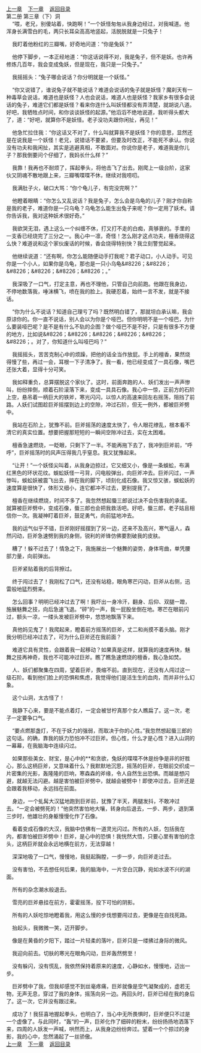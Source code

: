 
[上一章](https://github.com/xiaominghe2014/spider_book/blob/master/book/知北游/第25章.md)&nbsp;&nbsp;&nbsp;&nbsp;[下一章](https://github.com/xiaominghe2014/spider_book/blob/master/book/知北游/第27章.md)&nbsp;&nbsp;&nbsp;&nbsp;[返回目录](https://github.com/xiaominghe2014/spider_book/blob/master/book/知北游/README.md)
<br /> 第二册 第三章（下）洞<br />
        “喂，老兄，别傻站着，快跑啊！”一个妖怪匆匆从我身边经过，对我喊道。他浑身长满雪白的毛，两只长耳朵高高地竖起，活脱脱就是一只兔子！

    我盯着他粉红的三瓣嘴，好奇地问道：“你是兔妖？”

    他停下脚步，一本正经地道：“你这话说得不对，我是兔子，但不是妖。也许再修炼几百年，我会变成兔妖，但是现在，我只是一只兔子。”

    我摇摇头：“兔子哪会说话？你分明就是一个妖怪。”

    “你又说错了，谁说兔子就不能说话？难道会说话的兔子就是妖怪？魔刹天有一种毒草会说话，难道也是妖怪？人也会说话，难道人也是妖怪？我家乡有很多会说话的兔子，难道它们都是妖怪？看来你连什么叫妖怪都没有弄清楚，就胡说八道。好吧，我牺牲点时间，和你谈谈妖怪的起源。”他滔滔不绝地说道，我听得头都大了，道：“好吧，就算你不是妖怪。老子没功夫跟你闲扯，再见！”

    他急忙拉住我：“你这话又不对了，什么叫就算我不是妖怪？你的意思，显然还是在说我是一个妖怪！老兄，说错话不要紧，但要及时改正，不能死不承认。你说没有功夫和我闲扯，其实是逃避真相，不敢面对。你说你是老子，难道我是你儿子？那我倒要问个仔细了，我妈长什么样？”

    我靠！我再也不耐烦了，挥起拳头，将他击飞了出去。刚爬上一级台阶，这家伙又阴魂不散地跟上来，三瓣嘴喋喋不休，继续对我唠叨。

    我满肚子火，破口大骂：“你个龟儿子，有完没完啊？”

    他瞪着眼睛：“你怎么又乱说话？我是兔子，怎么会是乌龟的儿子？刚才你自称是我的老子，难道你是一只乌龟？乌龟怎么能生出兔子来呢？你一定用了妖术。请你告诉我，我对这种妖术很好奇。”

    我欲哭无泪，遇上这么一个纠缠不休，打又打不走的白痴，真够衰的。手里的一支香已经烧完了三分之一。我心中一凛，奇怪！怎么刚才这点功夫，檀香烧得这么快？难道说和这个家伙废话的时候，香会烧得特别快？我立刻警觉起来。

    他继续说道：“还有啊，你怎么能随便动手打我呢？君子动口，小人动手。可见你是一个小人，如果你是乌龟，那也是一只小乌龟&amp;#8226；&amp;#8226；&amp;#8226；&amp;#8226；&amp;#8226；&amp;#8226；。”

    我深吸了一口气，打定主意，再也不理他，只管自己向前跑。他跟在我身边，不停地数落我，唾沫横飞，喷在我的脸上。我硬忍着，始终一言不发，就是不接话。

    “你为什么不说话？知道自己理亏了吗？既然明白错了，那就坦白承认嘛，我会原谅你的。你一直不说话，别人会以为你是个哑巴。但你明明不是一个哑巴，为什么要装哑巴呢？是不是有什么不轨的企图？做个哑巴不是不好，只是有很多不方便的地方，比如说&amp;#8226；&amp;#8226；&amp;#8226；&amp;#8226；&amp;#8226；&amp;#8226；。对了，你知道什么叫哑巴吗？”

    我摇摇头，苦苦克制心中的烦躁，把他的话全当作放屁。手上的檀香，果然烧得慢了些，再过一会，耳根一下子清净了。我一看，他已经变成了一具石像，嘴巴还张大着，显得十分可笑。

    我如释重负，总算摆脱这个家伙了。这时，前面奔跑的人、妖们发出一声声惨叫，纷纷摔倒，顺着石阶滚落下来，变成一具具石像。我心中一惊，正前方的石阶上空，悬吊着一柄巨大的铁斧，寒光闪闪，以惊人的高速来回左右摇荡，阻挡了前路。人妖们试图趁巨斧摇摆到边上的空隙，冲过石阶，但无一例外，都被巨斧劈中。

    我站在石阶上，犹豫不前。巨斧摇荡的速度太快了，令人眼花缭乱，根本看不清它的真实位置。想要把握那短短的一瞬间空隙冲过去，实在太困难。

    檀香急速燃烧，一眨眼，只剩下了一半。不能再拖下去了，我冲到巨斧前，“呼呼”，巨斧摇荡时的风声压得我几乎窒息。我又犹豫起来。

    “让开！”一个妖怪尖叫着，从我身边掠过，它又细又小，像是一条蜈蚣，布满红黑色的环状花纹。蜈蚣妖怪一弓背，闪电般弹出，向巨斧冲去。巨斧闪过，一声惨叫，蜈蚣妖被震飞出去，摔在我的脚下，顷刻化成石像。我又惊又骇，蜈蚣妖的速度算是很快了，体形又细小，连它都冲不过去，更别提我了。

    檀香在继续燃烧，时间不多了。我忽然想起蜃三郎说过决不会伤害我的承诺。就算被巨斧劈中，变成石像，蜃三郎也会把我救活吧。好吧，蜃三郎，老子姑且相信你一次。我凝神盯着巨斧，鼓足勇气，向前猛地冲去。

    我的运气似乎不错，巨斧刚好摇摆到了另一边，还来不及高兴，寒气逼人，森然闪动，巨斧急速劈到我的身侧，锐利的斧锋仿佛要割破我的皮肤。

    糟了！躲不过去了！情急之下，我施展出一个魅舞的姿势，身体弯曲，单凭腰部力量，向前弹出。

    巨斧紧贴着我的后背擦过。

    终于闯过去了！我刚松了口气，还没有站稳，眼角寒芒闪动，巨斧从右侧，迅雷般地猛烈劈来。

    怎么回事？明明已经冲过去了啊！我吓出一身冷汗，翻身、后仰、双腿一蹬，施展魅舞之技，向后急速飞退。“砰”的一声，我一屁股坐倒在地。寒芒在眼前闪过，额头一凉，一缕头发被巨斧劈中，悠悠地飘落下来。

    真他妈见鬼了！我爬起来，瞪着前方摇荡的巨斧，丈二和尚摸不着头脑。刚才我分明已经冲过去了，可为什么巨斧还在我前面？

    难道它具有灵性，会跟着我一起移动？如果真是这样，就算我的速度再快，魅舞之技再神奇，我也不可能冲过巨斧。瞧了瞧急速燃烧的檀香，我心急如焚。

    人、妖们都聚集在四周，望着巨斧，畏缩不前。直到现在，还没有人闯过这一级石阶。看到他们脸上的恐惧和焦虑，我觉得他们是活生生的血肉，而并非什么幻象。

    这个山洞，太古怪了！

    我静下心来，要是不能点着灯，一定会被甘柠真那个女人瞧扁了。这一次，老子一定要争口气。

    “要点燃那盏灯，不在于妖力的强弱，而取决于你的心性。”我忽然想起蜃三郎的这句话。的确，靠我的妖力恐怕冲不过巨斧。但心性，什么才是心性？进入山洞的一幕幕，在我脑海中连续闪过。

    如果那些美女、财宝，是心中的**和贪欲，兔妖的喋喋不休是纷争是非的好胜心，那么这柄巨斧，又意味着什么？我默默地沉思，摇荡的巨斧，在眼前交织成一片密集的光影，轰隆隆的巨响，寒森森的斧缘，令人自然生出恐惧。而越是想闪避，就越无法闪避。越是害怕被巨斧劈中，就越会被劈中！即使冲过去，巨斧还是会跟着我移动，永远挡在前面。

    身边，一个虬髯大汉猛地跑到巨斧前，犹豫了半天，两腿发抖，不敢冲过去。“一定会被劈死的！”他突然害怕地大嚷，转身向后退去，一步、两步，退到第三步时，他雄壮的身躯慢慢化作了石像。

    看着变成石像的大汉，我脑中仿佛有一道灵光闪过。所有的人妖，包括我在内，都害怕被巨斧劈中！巨斧，是心中的恐惧！我恍然大悟，只要心里有害怕的念头，这柄巨斧就会永远地横在前方，无法穿越！

    深深地吸了一口气，慢慢地，我挺起胸膛，一步一步，向巨斧走过去。

    没有害怕，不去想任何后果，我的脑海中，一片空白沉静，宛如水波不兴的湖面。

    所有的杂念潮水般退去。

    雪亮的巨斧悬挂在前方，霍霍摇荡，投下可怕的阴影。

    所有的人妖吃惊地瞪着我，用这么慢的步伐想要闯过去，更像是在自找死路。

    抬起头，我微微一笑，迈开脚步。

    像是在黄昏的夕阳下，踏过一片轻柔的落叶，巨斧只是一缕拂过身际的微风。

    我迎向前去。切肤的寒光在眼角闪动，巨斧轰然劈至！

    没有躲闪，没有慌乱，我依然保持着原来的速度，心静如水，慢慢地，迈出一步。

    巨斧劈中了我，但我却感觉不到丝毫疼痛，巨斧就像是空气凝聚成的，虚若无物，无声无息，穿过了我的身体，摇荡向另一边。再回头时，巨斧已经在我的身后了。这一次，它并没有跟过来。

    成功了！我狂喜地握起拳头，也明白了，当心中无所畏惧时，巨斧便只不过是一个虚像了。与此同时，“轰“的一声，巨斧化作了细碎的粉末，纷纷扬扬地洒落下来，四周的人妖发一声喊，哄然而上，从我身边纷纷奔过。望着一个个掠过的身影，我的心中，忽然涌起了一丝骄傲。
  <br />
[上一章](https://github.com/xiaominghe2014/spider_book/blob/master/book/知北游/第25章.md)&nbsp;&nbsp;&nbsp;&nbsp;[下一章](https://github.com/xiaominghe2014/spider_book/blob/master/book/知北游/第27章.md)&nbsp;&nbsp;&nbsp;&nbsp;[返回目录](https://github.com/xiaominghe2014/spider_book/blob/master/book/知北游/README.md)
